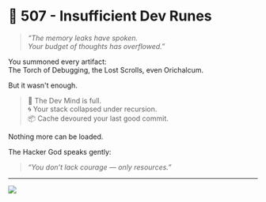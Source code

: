 # 🔁 507 - Insufficient Dev Runes

> _“The memory leaks have spoken.  
> Your budget of thoughts has overflowed.”_

You summoned every artifact:  
The Torch of Debugging, the Lost Scrolls, even Orichalcum.

But it wasn't enough.

> 🧠 The Dev Mind is full.  
> 🌀 Your stack collapsed under recursion.  
> 📦 Cache devoured your last good commit.

Nothing more can be loaded.

The Hacker God speaks gently:

> _“You don’t lack courage — only resources.”_

---

<a href="../../start-game.md">
  <img src="https://img.shields.io/badge/Reclaim%20your%20stack-slategray?style=for-the-badge" />
</a>
